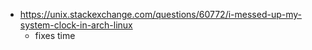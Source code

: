 - https://unix.stackexchange.com/questions/60772/i-messed-up-my-system-clock-in-arch-linux
	- fixes time